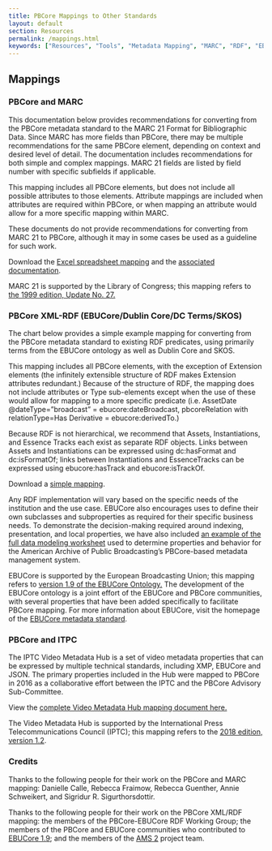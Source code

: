 ```yaml
---
title: PBCore Mappings to Other Standards
layout: default
section: Resources
permalink: /mappings.html
keywords: ["Resources", "Tools", "Metadata Mapping", "MARC", "RDF", "EBUCore", "Extensions"]
---
```


<h2 class="red title bold">Mappings</h2>

<h3>PBCore and MARC</h3>
This documentation below provides recommendations for converting from the PBCore metadata standard to the MARC 21 Format for Bibliographic Data. Since MARC has more fields than PBCore, there may be multiple recommendations for the same PBCore element, depending on context and desired level of detail. The documentation includes recommendations for both simple and complex mappings. MARC 21 fields are listed by field number with specific subfields if applicable.

This mapping includes all PBCore elements, but does not include all possible attributes to those elements. Attribute mappings are included when attributes are required within PBCore, or when mapping an attribute would allow for a more specific mapping within MARC.

These documents do not provide recommendations for converting from MARC 21 to PBCore, although it may in some cases be used as a guideline for such work.

Download the <a href="/assets/downloads/pbcore-marc-mapping-20180430.xlsx" download>Excel spreadsheet mapping</a> and the <a href="/assets/downloads/PBCore-MARC_documentation.pdf" download>associated documentation</a>.

MARC 21 is supported by the Library of Congress; this mapping refers to <a href="https://www.loc.gov/marc/bibliographic/">the 1999 edition, Update No. 27.</a>


<h3>PBCore XML-RDF (EBUCore/Dublin Core/DC Terms/SKOS)</h3>

The chart below provides a simple example mapping for converting from the PBCore metadata standard to existing RDF predicates, using primarily terms from the EBUCore ontology as well as Dublin Core and SKOS.

This mapping includes all PBCore elements, with the exception of Extension elements (the infinitely extensible structure of RDF makes Extension attributes redundant.) Because of the structure of RDF, the mapping does not include attributes or Type sub-elements except when the use of these would allow for mapping to a more specific predicate (i.e. AssetDate @dateType=”broadcast” = ebucore:dateBroadcast, pbcoreRelation with relationType=Has Derivative = ebucore:derivedTo.)

Because RDF is not hierarchical, we recommend that Assets, Instantiations, and Essence Tracks each exist as separate RDF objects. Links between Assets and Instantiations can be expressed using dc:hasFormat and dc:isFormatOf; links between Instantiations and EssenceTracks can be expressed using ebucore:hasTrack and ebucore:isTrackOf.

Download a <a href="/assets/downloads/PBCore-RDF_data_modeling%20worksheet_updated.xlsx" download>simple mapping</a>.

Any RDF implementation will vary based on the specific needs of the institution and the use case. EBUCore also encourages uses to define their own subclasses and subproperties as required for their specific business needs. To demonstrate the decision-making required around indexing, presentation, and local properties, we have also included <a href="https://docs.google.com/spreadsheets/d/1nk4dDClDl_vAXF-1VrMI9jPi9lA9jdUWdIRdQ-gPk-w/edit?usp=sharing">an example of the full data modeling worksheet</a> used to determine properties and behavior for the American Archive of Public Broadcasting’s PBCore-based metadata management system.

EBUCore is supported by the European Broadcasting Union; this mapping refers to <a href="https://www.ebu.ch/metadata/ontologies/ebucore/">version 1.9 of the EBUCore Ontology.</a> The development of the EBUCore ontology is a joint effort of the EBUCore and PBCore communities, with several properties that have been added specifically to facilitate PBCore mapping. For more information about EBUCore, visit the homepage of the <a href="https://tech.ebu.ch/MetadataEbuCore">EBUCore metadata standard</a>.


<h3>PBCore and ITPC</h3>
The IPTC Video Metadata Hub is a set of video metadata properties that can be expressed by multiple technical standards, including XMP, EBUCore and JSON. The primary properties included in the Hub were mapped to PBCore in 2016 as a collaborative effort between the IPTC and the PBCore Advisory Sub-Committee. 

View the <a href="https://iptc.org/std/videometadatahub/recommendation/IPTC-VideoMetadataHub-mapping-Rec_1.2.html">complete Video Metadata Hub mapping document here.</a>

The Video Metadata Hub is supported by the International Press Telecommunications Council (IPTC); this mapping refers to the <a href="https://iptc.org/standards/video-metadata-hub/recommendation/">2018 edition, version 1.2</a>.


<h3 class="red title">Credits</h3>
Thanks to the following people for their work on the PBCore and MARC mapping: Danielle Calle, Rebecca Fraimow, Rebecca Guenther, Annie Schweikert, and Sigridur R. Sigurthorsdottir.

Thanks to the following people for their work on the PBCore XML/RDF mapping: the members of the PBCore-EBUCore RDF Working Group; the members of the PBCore and EBUCore communities who contributed to <a href="https://www.ebu.ch/metadata/ontologies/ebucore/">EBUCore 1.9</a>; and the members of the <a href="https://github.com/WGBH-MLA/ams">AMS 2</a> project team.
